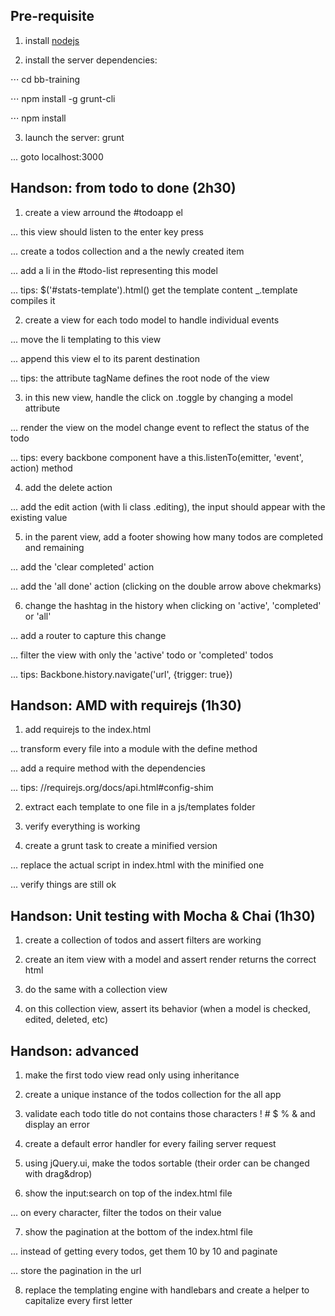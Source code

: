 Pre-requisite
-------------

1.  install [nodejs](http://nodejs.org/)

2.  install the server dependencies: 

⋅⋅⋅ cd bb-training

⋅⋅⋅ npm install -g grunt-cli

⋅⋅⋅ npm install

3.  launch the server: grunt

... goto localhost:3000


Handson: from todo to done (2h30)
---------------------------------

1.  create a view arround the #todoapp el

... this view should listen to the enter key press

... create a todos collection and a the newly created item

... add a li in the #todo-list representing this model

... tips: $('#stats-template').html() get the template content _.template compiles it

2.  create a view for each todo model to handle individual events

... move the li templating to this view

... append this view el to its parent destination

... tips: the attribute tagName defines the root node of the view

3.  in this new view, handle the click on .toggle by changing a model attribute

... render the view on the model change event to reflect the status of the todo

... tips: every backbone component have a this.listenTo(emitter, 'event', action) method

4.  add the delete action

... add the edit action (with li class .editing), the input should appear with the existing value

5.  in the parent view, add a footer showing how many todos are completed and remaining

... add the 'clear completed' action

... add the 'all done' action (clicking on the double arrow above chekmarks)

6.  change the hashtag in the history when clicking on 'active', 'completed' or 'all'

... add a router to capture this change

... filter the view with only the 'active' todo or 'completed' todos

... tips: Backbone.history.navigate('url', {trigger: true})


Handson: AMD with requirejs (1h30)
-----------------------------------

1.  add requirejs to the index.html

... transform every file into a module with the define method

... add a require method with the dependencies

... tips: //requirejs.org/docs/api.html#config-shim 

2.  extract each template to one file in a js/templates folder

3.  verify everything is working

4.  create a grunt task to create a minified version

... replace the actual script in index.html with the minified one

... verify things are still ok

Handson: Unit testing with Mocha & Chai (1h30)
----------------------------------------------

1.  create a collection of todos and assert filters are working

2.  create an item view with a model and assert render returns the correct html

3.  do the same with a collection view

4.  on this collection view, assert its behavior (when a model is checked, edited, deleted, etc)

Handson: advanced
-----------------

1.  make the first todo view read only using inheritance

2.  create a unique instance of the todos collection for the all app

3.  validate each todo title do not contains those characters ! # $ % & and display an error

4.  create a default error handler for every failing server request

5.  using jQuery.ui, make the todos sortable (their order can be changed with drag&drop)

6.  show the input:search on top of the index.html file

... on every character, filter the todos on their value

7.  show the pagination at the bottom of the index.html file

... instead of getting every todos, get them 10 by 10 and paginate

... store the pagination in the url

8.  replace the templating engine with handlebars and create a helper to capitalize every first letter
